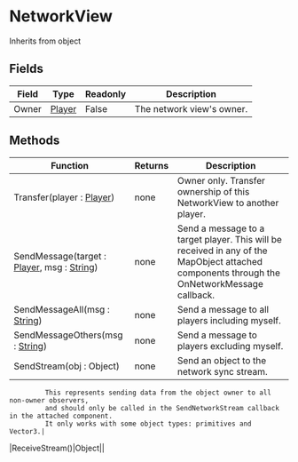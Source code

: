 # NetworkView
Inherits from object
## Fields
|Field|Type|Readonly|Description|
|---|---|---|---|
|Owner|[Player](../Object/Player.md)|False|The network view's owner.|
## Methods
|Function|Returns|Description|
|---|---|---|
|Transfer(player : [Player](../Object/Player.md))|none|Owner only. Transfer ownership of this NetworkView to another player.|
|SendMessage(target : [Player](../Object/Player.md), msg : [String](../Static/String.md))|none|Send a message to a target player. This will be received in any of the MapObject attached components through the OnNetworkMessage callback.|
|SendMessageAll(msg : [String](../Static/String.md))|none|Send a message to all players including myself.|
|SendMessageOthers(msg : [String](../Static/String.md))|none|Send a message to players excluding myself.|
|SendStream(obj : Object)|none|Send an object to the network sync stream.             This represents sending data from the object owner to all non-owner observers,             and should only be called in the SendNetworkStream callback in the attached component.             It only works with some object types: primitives and Vector3.|
|ReceiveStream()|Object||
